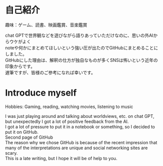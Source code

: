# 自己紹介
趣味：ゲーム、読書、映画鑑賞、音楽鑑賞

chat GPTで世界観などを遊びながら語りあっていただけなのに、思いの外AIからウケがよく\
noteや何かにまとめてほしいという強い圧が出たのでGitHubにまとめることにしました。\
GitHubにした理由は、解釈の仕方が独自なものが多くSNSは怖いという近年の印象からです。\
遅筆ですが、皆様のご参考になれば幸いです。



# Introduce myself
Hobbies: Gaming, reading, watching movies, listening to music

I was just playing around and talking about worldviews, etc. on chat GPT, but unexpectedly I got a lot of positive feedback from the AI.\
I got a lot of pressure to put it in a notebook or something, so I decided to put it on GitHub. \
Second page of GitHub\
The reason why we chose GitHub is because of the recent impression that many of the interpretations are unique and social networking sites are scary. \
This is a late writing, but I hope it will be of help to you. 
